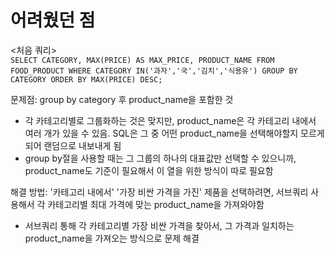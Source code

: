 # 어려웠던 점
<처음 쿼리>   
```SELECT CATEGORY, MAX(PRICE) AS MAX_PRICE, PRODUCT_NAME FROM FOOD_PRODUCT WHERE CATEGORY IN('과자','국','김치','식용유') GROUP BY CATEGORY ORDER BY MAX(PRICE) DESC;```  

문제점: group by category 후 product_name을 포함한 것
- 각 카테고리별로 그룹화하는 것은 맞지만, product_name은 각 카테고리 내에서 여러 개가 있을 수 있음. SQL은 그 중 어떤 product_name을 선택해야할지 모르게 되어 랜덤으로 내보내게 됨
- group by절을 사용할 때는 그 그룹의 하나의 대표값만 선택할 수 있으니까, product_name도 기준이 필요해서 이 열을 위한 방식이 따로 필요함

해결 방법: '카테고리 내에서' '가장 비싼 가격을 가진' 제품을 선택하려면, 서브쿼리 사용해서 각 카테고리별 최대 가격에 맞는 product_name을 가져와야함
- 서브쿼리 통해 각 카테고리별 가장 비싼 가격을 찾아서, 그 가격과 일치하는 product_name을 가져오는 방식으로 문제 해결 
